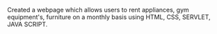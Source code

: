 Created a webpage which allows users to rent appliances, gym equipment's, furniture on a monthly basis using HTML, CSS, SERVLET, JAVA SCRIPT.

